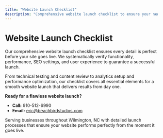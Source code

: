 ```yaml
---
title: "Website Launch Checklist"
description: "Comprehensive website launch checklist to ensure your new site launches successfully with optimal performance and functionality."
---
```


# Website Launch Checklist

Our comprehensive website launch checklist ensures every detail is perfect before your site goes live. We systematically verify functionality, performance, SEO settings, and user experience to guarantee a successful launch.

From technical testing and content review to analytics setup and performance optimization, our checklist covers all essential elements for a smooth website launch that delivers results from day one.

**Ready for a flawless website launch?**
- **Call:** 910-512-6990
- **Email:** eric@beachbirdstudios.com

Serving businesses throughout Wilmington, NC with detailed launch processes that ensure your website performs perfectly from the moment it goes live.